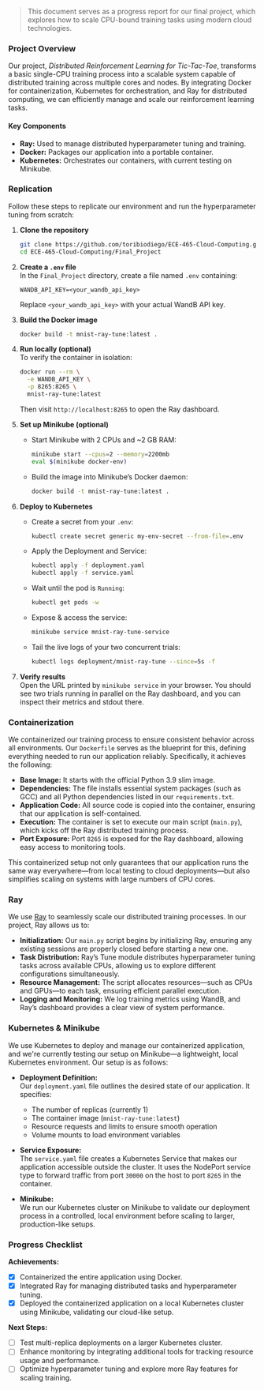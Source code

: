 > This document serves as a progress report for our final project, which explores how to scale CPU-bound training tasks using modern cloud technologies. 

### Project Overview

Our project, *Distributed Reinforcement Learning for Tic-Tac-Toe*, transforms a basic single-CPU training process into a scalable system capable of distributed training across multiple cores and nodes. By integrating Docker for containerization, Kubernetes for orchestration, and Ray for distributed computing, we can efficiently manage and scale our reinforcement learning tasks.

#### Key Components

- **Ray:** Used to manage distributed hyperparameter tuning and training.
- **Docker:** Packages our application into a portable container.
- **Kubernetes:** Orchestrates our containers, with current testing on Minikube.


### Replication

Follow these steps to replicate our environment and run the hyperparameter tuning from scratch:

1. **Clone the repository**  
   ```bash
   git clone https://github.com/toribiodiego/ECE-465-Cloud-Computing.git
   cd ECE-465-Cloud-Computing/Final_Project
   ```

2. **Create a `.env` file**  
   In the `Final_Project` directory, create a file named `.env` containing:
   ```env
   WANDB_API_KEY=<your_wandb_api_key>
   ```
   Replace `<your_wandb_api_key>` with your actual WandB API key.

3. **Build the Docker image**  
   ```bash
   docker build -t mnist-ray-tune:latest .
   ```

4. **Run locally (optional)**  
   To verify the container in isolation:
   ```bash
   docker run --rm \
     -e WANDB_API_KEY \
     -p 8265:8265 \
     mnist-ray-tune:latest
   ```
   Then visit `http://localhost:8265` to open the Ray dashboard.

5. **Set up Minikube (optional)**  
   - Start Minikube with 2 CPUs and ~2 GB RAM:
     ```bash
     minikube start --cpus=2 --memory=2200mb
     eval $(minikube docker-env)
     ```  
   - Build the image into Minikube’s Docker daemon:
     ```bash
     docker build -t mnist-ray-tune:latest .
     ```

6. **Deploy to Kubernetes**  
   - Create a secret from your `.env`:
     ```bash
     kubectl create secret generic my-env-secret --from-file=.env
     ```
   - Apply the Deployment and Service:
     ```bash
     kubectl apply -f deployment.yaml
     kubectl apply -f service.yaml
     ```
   - Wait until the pod is `Running`:
     ```bash
     kubectl get pods -w
     ```
   - Expose & access the service:
     ```bash
     minikube service mnist-ray-tune-service
     ```
   - Tail the live logs of your two concurrent trials:
     ```bash
     kubectl logs deployment/mnist-ray-tune --since=5s -f
     ```

7. **Verify results**  
   Open the URL printed by `minikube service` in your browser. You should see two trials running in parallel on the Ray dashboard, and you can inspect their metrics and stdout there.



### Containerization

We containerized our training process to ensure consistent behavior across all environments. Our `Dockerfile` serves as the blueprint for this, defining everything needed to run our application reliably. Specifically, it achieves the following:

- **Base Image:** It starts with the official Python 3.9 slim image.
- **Dependencies:** The file installs essential system packages (such as GCC) and all Python dependencies listed in our `requirements.txt`.
- **Application Code:** All source code is copied into the container, ensuring that our application is self-contained.
- **Execution:** The container is set to execute our main script (`main.py`), which kicks off the Ray distributed training process.
- **Port Exposure:** Port `8265` is exposed for the Ray dashboard, allowing easy access to monitoring tools.

This containerized setup not only guarantees that our application runs the same way everywhere—from local testing to cloud deployments—but also simplifies scaling on systems with large numbers of CPU cores.

### Ray

We use [Ray](https://ray.io/) to seamlessly scale our distributed training processes. In our project, Ray allows us to:

- **Initialization:** Our `main.py` script begins by initializing Ray, ensuring any existing sessions are properly closed before starting a new one.
- **Task Distribution:** Ray’s Tune module distributes hyperparameter tuning tasks across available CPUs, allowing us to explore different configurations simultaneously.
- **Resource Management:** The script allocates resources—such as CPUs and GPUs—to each task, ensuring efficient parallel execution.
- **Logging and Monitoring:** We log training metrics using WandB, and Ray’s dashboard provides a clear view of system performance.



### Kubernetes & Minikube

We use Kubernetes to deploy and manage our containerized application, and we're currently testing our setup on Minikube—a lightweight, local Kubernetes environment. Our setup is as follows:

- **Deployment Definition:**  
  Our `deployment.yaml` file outlines the desired state of our application. It specifies:
  - The number of replicas (currently 1)
  - The container image (`mnist-ray-tune:latest`)
  - Resource requests and limits to ensure smooth operation
  - Volume mounts to load environment variables

- **Service Exposure:**  
  The `service.yaml` file creates a Kubernetes Service that makes our application accessible outside the cluster. It uses the NodePort service type to forward traffic from port `30000` on the host to port `8265` in the container.

- **Minikube:**  
  We run our Kubernetes cluster on Minikube to validate our deployment process in a controlled, local environment before scaling to larger, production-like setups.

### Progress Checklist

**Achievements:**
- [x] Containerized the entire application using Docker.
- [x] Integrated Ray for managing distributed tasks and hyperparameter tuning.
- [x] Deployed the containerized application on a local Kubernetes cluster using Minikube, validating our cloud-like setup.

**Next Steps:**
- [ ] Test multi-replica deployments on a larger Kubernetes cluster.
- [ ] Enhance monitoring by integrating additional tools for tracking resource usage and performance.
- [ ] Optimize hyperparameter tuning and explore more Ray features for scaling training.